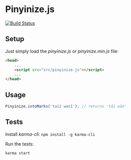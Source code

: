 Pinyinize.js
============

[![Build Status](https://travis-ci.org/ericnishio/pinyinize.js.png)](https://travis-ci.org/ericnishio/pinyinize.js)

## Setup

Just simply load the *pinyinize.js* or *pinyinize.min.js* file:

```html
<head>
    ...
    <script src="src/pinyinize.js"></script>
    ...
</head>
```

## Usage

```javascript
Pinyinize.intoMarks('tai2 wan1'); // returns 'tái wān'
```

## Tests

Install *karma-cli*: `npm install -g karma-cli`

Run the tests:

```
karma start
```
